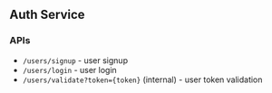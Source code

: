 ## Auth Service

### APIs
* `/users/signup` - user signup
* `/users/login` - user login
* `/users/validate?token={token}` (internal) - user token validation
